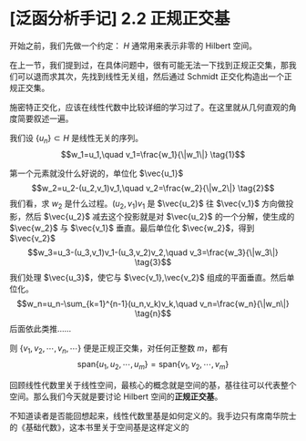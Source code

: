# [泛函分析手记] 2.2 正规正交基

开始之前，我们先做一个约定： $H$ 通常用来表示非零的 $\mathrm{Hilbert}$ 空间。

在上一节，我们提到过，在具体问题中，很有可能无法一下找到正规正交集，那我们可以退而求其次，先找到线性无关组，然后通过 $\mathrm{Schmidt}$ 正交化构造出一个正规正交集。

施密特正交化，应该在线性代数中比较详细的学习过了。在这里就从几何直观的角度简要叙述一遍。

我们设 $\{u_n\}\subset H$ 是线性无关的序列。
$$w_1=u_1,\quad v_1=\frac{w_1}{\|w_1\|} \tag{1}$$

第一个元素就没什么好说的，单位化 $\vec{u_1}$
$$w_2=u_2-(u_2,v_1)v_1,\quad v_2=\frac{w_2}{\|w_2\|} \tag{2}$$
我们看，求 $w_2$ 是什么过程。$(u_2,v_1)v_1$ 是 $\vec{u_2}$ 往 $\vec{v_1}$ 方向做投影，然后 $\vec{u_2}$ 减去这个投影就是对 $\vec{u_2}$ 的一个分解，使生成的 $\vec{w_2}$ 与 $\vec{v_1}$ 垂直。最后单位化 $\vec{w_2}$，得到 $\vec{v_2}$ 
$$w_3=u_3-(u_3,v_1)v_1-(u_3,v_2)v_2,\quad v_3=\frac{w_3}{\|w_3\|} \tag{3}$$
我们处理 $\vec{u_3}$，使它与 $\vec{v_1},\vec{v_2}$ 组成的平面垂直。然后单位化。
$$w_n=u_n-\sum_{k=1}^{n-1}(u_n,v_k)v_k,\quad v_n=\frac{w_n}{\|w_n\|} \tag{n}$$
后面依此类推……

则 $\{v_1,v_2,\cdots,v_n,\cdots\}$ 便是正规正交集，对任何正整数 $m$，都有
$$\mathrm{span}\{u_1,u_2,\cdots,u_m\}=\mathrm{span}\{v_1,v_2,\cdots,v_m\}$$

回顾线性代数里关于线性空间，最核心的概念就是空间的基，基往往可以代表整个空间。那么我们今天就是要讨论 $\mathrm{Hilbert}$ 空间的**正规正交基**。

不知道读者是否能回想起来，线性代数里基是如何定义的。我手边只有席南华院士的《基础代数》，这本书里关于空间基是这样定义的
> 